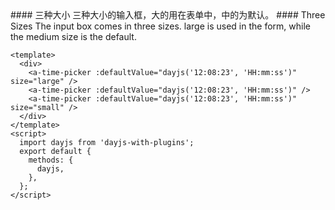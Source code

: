 <cn>
#### 三种大小
三种大小的输入框，大的用在表单中，中的为默认。
</cn>

<us>
#### Three Sizes
The input box comes in three sizes. large is used in the form, while the medium size is the default.
</us>

```tpl
<template>
  <div>
    <a-time-picker :defaultValue="dayjs('12:08:23', 'HH:mm:ss')" size="large" />
    <a-time-picker :defaultValue="dayjs('12:08:23', 'HH:mm:ss')" />
    <a-time-picker :defaultValue="dayjs('12:08:23', 'HH:mm:ss')" size="small" />
  </div>
</template>
<script>
  import dayjs from 'dayjs-with-plugins';
  export default {
    methods: {
      dayjs,
    },
  };
</script>
```
